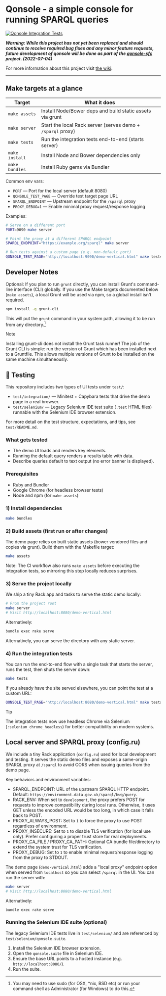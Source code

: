 # Qonsole - a simple console for running SPARQL queries

[![Qonsole Integration Tests](https://github.com/epimorphics/qonsole/actions/workflows/integration-tests.yml/badge.svg)](https://github.com/epimorphics/qonsole/actions/workflows/integration-tests.yml)

**_Warning: While this project has not yet been replaced and should continue to
receive required bug fixes and any minor feature requests, future development of
qonsole will be done as part of the
[qonsole-sfc](https://github.com/epimorphics/qonsole-sfc) project.
(2022-07-04)_**

For more information about this project visit [the
wiki](https://github.com/epimorphics/qonsole/wiki).

---

## Make targets at a glance

| Target            | What it does                                                |
|-------------------|-------------------------------------------------------------|
| `make assets`     | Install Node/Bower deps and build static assets via grunt   |
| `make server`     | Start the local Rack server (serves demo + `/sparql` proxy) |
| `make tests`      | Run the integration tests end-to-end (starts server)        |
| `make install`    | Install Node and Bower dependencies only                    |
| `make bundles`    | Install Ruby gems via Bundler                               |

Common env vars:

- `PORT` — Port for the local server (default 8080)
- `QONSOLE_TEST_PAGE` — Override test target page URL
- `SPARQL_ENDPOINT` — Upstream endpoint for the `/sparql` proxy
- `PROXY_DEBUG=1` — Enable minimal proxy request/response logging

Examples:

```sh
# Serve on a different port
PORT=9090 make server

# Point the proxy at a different SPARQL endpoint
SPARQL_ENDPOINT="https://example.org/sparql" make server

# Run tests against a custom page (e.g. non-default port)
QONSOLE_TEST_PAGE="http://localhost:9090/demo-vertical.html" make tests
```

## Developer Notes

Optional: If you plan to run `grunt` directly, you can install Grunt's
command-line interface (CLI) globally. If you use the Make targets
documented below (`make assets`), a local Grunt will be used via npm,
so a global install isn't required.

```sh
npm install -g grunt-cli
```

This will put the `grunt` command in your system path, allowing it to be run
from any directory.[^1]

>[!Note]
> Installing grunt-cli does not install the Grunt task runner! The job
> of the Grunt CLI is simple: run the version of Grunt which has been installed
> next to a Gruntfile. This allows multiple versions of Grunt to be installed on
> the same machine simultaneously.

[^1]: You may need to use sudo (for OSX, *nix, BSD etc) or run your
command shell as Administrator (for Windows) to do this.

## 🧪 Testing

This repository includes two types of UI tests under `test/`:

- `test/integration/` — Minitest + Capybara tests that drive the demo
  page in a real browser.
- `test/selenium/` — Legacy Selenium IDE test suite (`.test` HTML files)
  runnable with the Selenium IDE browser extension.

For more detail on the test structure, expectations, and tips, see
`test/README.md`.

### What gets tested

- The demo UI loads and renders key elements.
- Running the default query renders a results table with data.
- Describe queries default to text output (no error banner is displayed).

### Prerequisites

- Ruby and Bundler
- Google Chrome (for headless browser tests)
- Node and npm (for `make assets`)

### 1) Install dependencies

```sh
make bundles
```

### 2) Build assets (first run or after changes)

The demo page relies on built static assets (bower vendored files and
copies via grunt).
Build them with the Makefile target:

```sh
make assets
```

Note: The CI workflow also runs `make assets` before executing the
integration tests, so mirroring this step locally reduces surprises.

### 3) Serve the project locally

We ship a tiny Rack app and tasks to serve the static demo locally:

```sh
# From the project root
make server
# Visit http://localhost:8080/demo-vertical.html
```

Alternatively:

```sh
bundle exec rake serve
```

Alternatively, you can serve the directory with any static server.

### 4) Run the integration tests

You can run the end-to-end flow with a single task that starts the server,
runs the test, then shuts the server down:

```sh
make tests
```

If you already have the site served elsewhere, you can point the test at a
custom URL:

```sh
QONSOLE_TEST_PAGE="http://localhost:8080/demo-vertical.html" make tests
```

> [!TIP]
> The integration tests now use headless Chrome via Selenium
> (`:selenium_chrome_headless`) for better compatibility on modern systems.

## Local server and SPARQL proxy (config.ru)

We include a tiny Rack application (`config.ru`) used for local development and
testing. It serves the static demo files and exposes a same-origin SPARQL proxy
at `/sparql` to avoid CORS when issuing queries from the demo page.

Key behaviors and environment variables:

- SPARQL_ENDPOINT: URL of the upstream SPARQL HTTP endpoint. Default:
  `https://environment.data.gov.uk/sparql/bwq/query`.
- RACK_ENV: When set to `development`, the proxy prefers POST for requests to
  improve compatibility during local runs. Otherwise, it uses GET unless the
  encoded URL would be too long, in which case it falls back to POST.
- PROXY_ALWAYS_POST: Set to `1` to force the proxy to use POST regardless of
  environment.
- PROXY_INSECURE: Set to `1` to disable TLS verification (for local use only).
  Prefer configuring a proper trust store for real deployments.
- PROXY_CA_FILE / PROXY_CA_PATH: Optional CA bundle file/directory to extend
  the system trust for TLS verification.
- PROXY_DEBUG: Set to `1` to enable minimal request/response logging from the
  proxy to STDOUT.

The demo page (`demo-vertical.html`) adds a "local proxy" endpoint option when
served from `localhost` so you can select `/sparql` in the UI. You can run the
server with:

```sh
make server
# Visit http://localhost:8080/demo-vertical.html
```

Alternatively:

```sh
bundle exec rake serve
```

### Running the Selenium IDE suite (optional)

The legacy Selenium IDE tests live in `test/selenium/` and are referenced by `test/selenium/qonsole.suite`.

1. Install the Selenium IDE browser extension.
2. Open the `qonsole.suite` file in Selenium IDE.
3. Ensure the base URL points to a hosted instance (e.g. `http://localhost:8080/`).
4. Run the suite.

